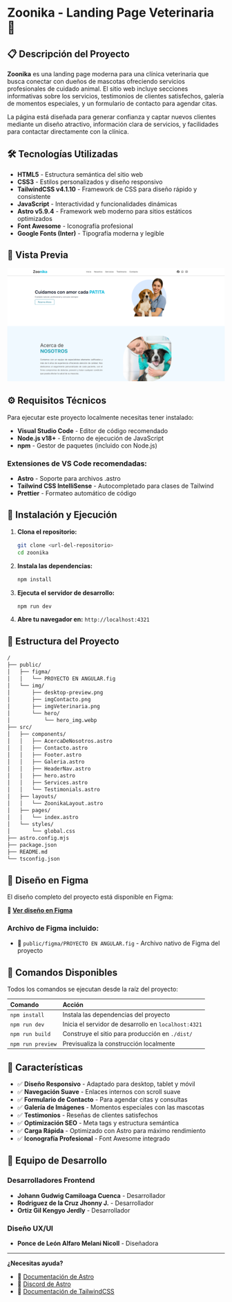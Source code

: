 # Zoonika - Landing Page Veterinaria 🐾

## 📋 Descripción del Proyecto

**Zoonika** es una landing page moderna para una clínica veterinaria que busca conectar con dueños de mascotas ofreciendo servicios profesionales de cuidado animal. El sitio web incluye secciones informativas sobre los servicios, testimonios de clientes satisfechos, galería de momentos especiales, y un formulario de contacto para agendar citas.

La página está diseñada para generar confianza y captar nuevos clientes mediante un diseño atractivo, información clara de servicios, y facilidades para contactar directamente con la clínica.

## 🛠️ Tecnologías Utilizadas

- **HTML5** - Estructura semántica del sitio web
- **CSS3** - Estilos personalizados y diseño responsivo
- **TailwindCSS v4.1.10** - Framework de CSS para diseño rápido y consistente
- **JavaScript** - Interactividad y funcionalidades dinámicas
- **Astro v5.9.4** - Framework web moderno para sitios estáticos optimizados
- **Font Awesome** - Iconografía profesional
- **Google Fonts (Inter)** - Tipografía moderna y legible

## 📱 Vista Previa

![Vista previa del escritorio](public/img/desktop-preview.png)

## ⚙️ Requisitos Técnicos

Para ejecutar este proyecto localmente necesitas tener instalado:

- **Visual Studio Code** - Editor de código recomendado
- **Node.js v18+** - Entorno de ejecución de JavaScript
- **npm** - Gestor de paquetes (incluido con Node.js)

### Extensiones de VS Code recomendadas:

- **Astro** - Soporte para archivos .astro
- **Tailwind CSS IntelliSense** - Autocompletado para clases de Tailwind
- **Prettier** - Formateo automático de código

## 🚀 Instalación y Ejecución

1. **Clona el repositorio:**

   ```bash
   git clone <url-del-repositorio>
   cd zoonika
   ```

2. **Instala las dependencias:**

   ```bash
   npm install
   ```

3. **Ejecuta el servidor de desarrollo:**

   ```bash
   npm run dev
   ```

4. **Abre tu navegador en:** `http://localhost:4321`

## 📁 Estructura del Proyecto

```text
/
├── public/
│   ├── figma/
│   │   └── PROYECTO EN ANGULAR.fig
│   └── img/
│       ├── desktop-preview.png
│       ├── imgContacto.png
│       ├── imgVeterinaria.png
│       └── hero/
│           └── hero_img.webp
├── src/
│   ├── components/
│   │   ├── AcercaDeNosotros.astro
│   │   ├── Contacto.astro
│   │   ├── Footer.astro
│   │   ├── Galeria.astro
│   │   ├── HeaderNav.astro
│   │   ├── hero.astro
│   │   ├── Services.astro
│   │   └── Testimonials.astro
│   ├── layouts/
│   │   └── ZoonikaLayout.astro
│   ├── pages/
│   │   └── index.astro
│   └── styles/
│       └── global.css
├── astro.config.mjs
├── package.json
├── README.md
└── tsconfig.json
```

## 🎨 Diseño en Figma

El diseño completo del proyecto está disponible en Figma:

**🔗 [Ver diseño en Figma](https://www.figma.com/design/umfbBN4HaIZNLbf2NmDoRO/PROYECTO-EN-ANGULAR?node-id=32-2&t=G6ye4dcFT1BbbADP-1)**

### Archivo de Figma incluido:

- 📁 `public/figma/PROYECTO EN ANGULAR.fig` - Archivo nativo de Figma del proyecto

## 🧞 Comandos Disponibles

Todos los comandos se ejecutan desde la raíz del proyecto:

| Comando           | Acción                                               |
| :---------------- | :--------------------------------------------------- |
| `npm install`     | Instala las dependencias del proyecto                |
| `npm run dev`     | Inicia el servidor de desarrollo en `localhost:4321` |
| `npm run build`   | Construye el sitio para producción en `./dist/`      |
| `npm run preview` | Previsualiza la construcción localmente              |

## 🌟 Características

- ✅ **Diseño Responsivo** - Adaptado para desktop, tablet y móvil
- ✅ **Navegación Suave** - Enlaces internos con scroll suave
- ✅ **Formulario de Contacto** - Para agendar citas y consultas
- ✅ **Galería de Imágenes** - Momentos especiales con las mascotas
- ✅ **Testimonios** - Reseñas de clientes satisfechos
- ✅ **Optimización SEO** - Meta tags y estructura semántica
- ✅ **Carga Rápida** - Optimizado con Astro para máximo rendimiento
- ✅ **Iconografía Profesional** - Font Awesome integrado

## 👥 Equipo de Desarrollo

### Desarrolladores Frontend
- **Johann Gudwig Camiloaga Cuenca** - Desarrollador
- **Rodriguez de la Cruz Jhonny J.** - Desarrollador  
- **Ortiz Gil Kengyo Jerdly** - Desarrollador

### Diseño UX/UI
- **Ponce de León Alfaro Melani Nicoll** - Diseñadora

---

**¿Necesitas ayuda?**

- 📖 [Documentación de Astro](https://docs.astro.build)
- 💬 [Discord de Astro](https://astro.build/chat)
- 🎨 [Documentación de TailwindCSS](https://tailwindcss.com/docs)
